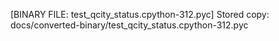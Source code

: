 [BINARY FILE: test_qcity_status.cpython-312.pyc]
Stored copy: docs/converted-binary/test_qcity_status.cpython-312.pyc
